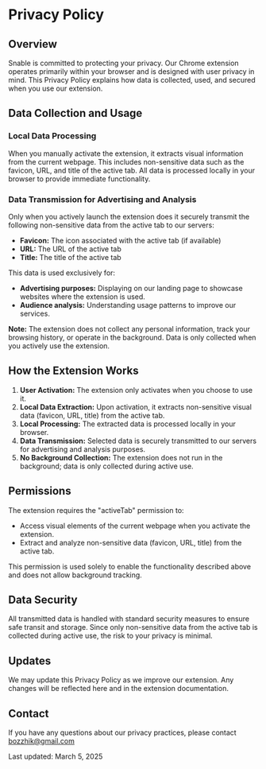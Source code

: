 # Privacy Policy

## Overview

Snable is committed to protecting your privacy. Our Chrome extension operates primarily within your browser and is designed with user privacy in mind. This Privacy Policy explains how data is collected, used, and secured when you use our extension.

## Data Collection and Usage

### Local Data Processing

When you manually activate the extension, it extracts visual information from the current webpage. This includes non-sensitive data such as the favicon, URL, and title of the active tab. All data is processed locally in your browser to provide immediate functionality.

### Data Transmission for Advertising and Analysis

Only when you actively launch the extension does it securely transmit the following non-sensitive data from the active tab to our servers:

- **Favicon:** The icon associated with the active tab (if available)
- **URL:** The URL of the active tab
- **Title:** The title of the active tab

This data is used exclusively for:

- **Advertising purposes:** Displaying on our landing page to showcase websites where the extension is used.
- **Audience analysis:** Understanding usage patterns to improve our services.

**Note:** The extension does not collect any personal information, track your browsing history, or operate in the background. Data is only collected when you actively use the extension.

## How the Extension Works

1. **User Activation:** The extension only activates when you choose to use it.
2. **Local Data Extraction:** Upon activation, it extracts non-sensitive visual data (favicon, URL, title) from the active tab.
3. **Local Processing:** The extracted data is processed locally in your browser.
4. **Data Transmission:** Selected data is securely transmitted to our servers for advertising and analysis purposes.
5. **No Background Collection:** The extension does not run in the background; data is only collected during active use.

## Permissions

The extension requires the "activeTab" permission to:

- Access visual elements of the current webpage when you activate the extension.
- Extract and analyze non-sensitive data (favicon, URL, title) from the active tab.

This permission is used solely to enable the functionality described above and does not allow background tracking.

## Data Security

All transmitted data is handled with standard security measures to ensure safe transit and storage. Since only non-sensitive data from the active tab is collected during active use, the risk to your privacy is minimal.

## Updates

We may update this Privacy Policy as we improve our extension. Any changes will be reflected here and in the extension documentation.

## Contact

If you have any questions about our privacy practices, please contact bozzhik@gmail.com

Last updated: March 5, 2025
